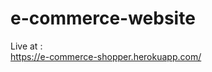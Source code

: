 # e-commerce-website
Live at :                                                                                                  
https://e-commerce-shopper.herokuapp.com/
